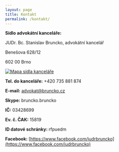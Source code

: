 ```yaml
---
layout: page
title: Kontakt
permalink: /kontakt/
---
```


**Sídlo advokátní kanceláře:**

JUDr. Bc. Stanislav Bruncko, advokátní kancelář

Benešova 628/12

602 00 Brno

[![Mapa sídla kanceláře](https://www.google.cz/maps/vt/data=RfCSdfNZ0LFPrHSm0ublXdzhdrDFhtmHhN1u-gM,wkyEYw5dILTnc68aEOLzXZ3kbKsaCnd-QXoRVW9Tm4vt9ToMBQthRN2o1XOe21Pu_RUM72fwJtxul9E1OZ0fgIS7j-wWPFWcnxTrr3JG26cVEAd0NEqDVcnuzyM)](https://goo.gl/maps/xvEZi2aFqtq)



**Tel. do kanceláře:**		+420 735 881 874

**E-mail:**			advokat@bruncko.cz

**Skype:**				bruncko.bruncko


**IČ:**				03428699 

**Ev. č. ČAK:**			15819

**ID datové schránky:**		rfpuedm

**Facebook:**		[https://www.facebook.com/judrbruncko](https://www.facebook.com/judrbruncko)
